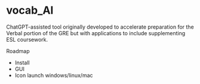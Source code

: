 # vocab_AI
ChatGPT-assisted tool originally developed to accelerate preparation for the Verbal portion of the GRE but with applications to include supplementing ESL coursework.



Roadmap
  - Install
  - GUI
  - Icon launch windows/linux/mac

